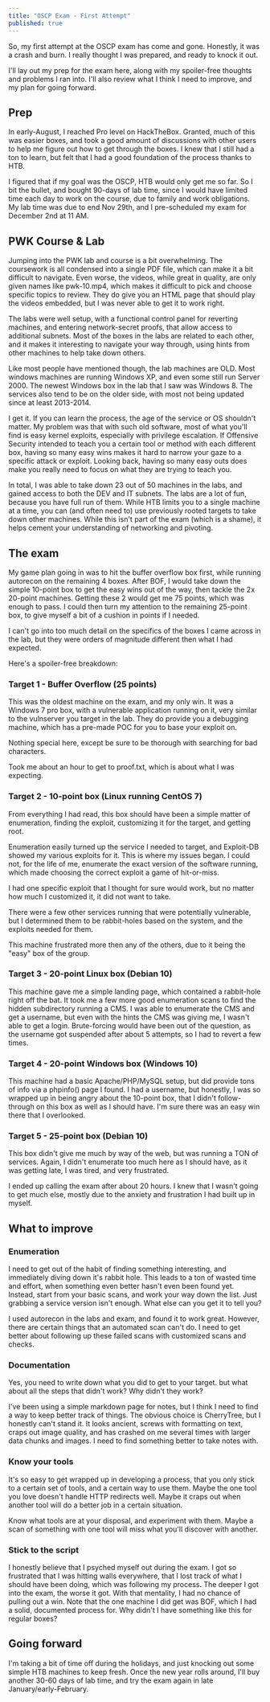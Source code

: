 ```yaml
---
title: "OSCP Exam - First Attempt"
published: true
---
```


So, my first attempt at the OSCP exam has come and gone. Honestly, it was a crash and burn. I really thought I was prepared, and ready to knock it out.


I'll lay out my prep for the exam here, along with my spoiler-free thoughts and problems I ran into. I'll also review what I think I need to improve, and my plan for going forward.


## Prep

In early-August, I reached Pro level on HackTheBox. Granted, much of this was easier boxes, and took a good amount of discussions with other users to help me figure out how to get through the boxes. I knew that I still had a ton to learn, but felt that I had a good foundation of the process thanks to HTB.


I figured that if my goal was the OSCP, HTB would only get me so far. So I bit the bullet, and bought 90-days of lab time, since I would have limited time each day to work on the course, due to family and work obligations. My lab time was due to end Nov 29th, and I pre-scheduled my exam for December 2nd at 11 AM.


## PWK Course & Lab 

Jumping into the PWK lab and course is a bit overwhelming. The coursework is all condensed into a single PDF file, which can make it a bit difficult to navigate. Even worse, the videos, while great in quality, are only given names like pwk-10.mp4, which makes it difficult to pick and choose specific topics to review. They do give you an HTML page that should play the videos embedded, but I was never able to get it to work right.


The labs were well setup, with a functional control panel for reverting machines, and entering network-secret proofs, that allow access to additional subnets. Most of the boxes in the labs are related to each other, and it makes it interesting to navigate your way through, using hints from other machines to help take down others.


Like most people have mentioned though, the lab machines are OLD. Most windows machines are running Windows XP, and even some still run Server 2000. The newest Windows box in the lab that I saw was Windows 8. The services also tend to be on the older side, with most not being updated since at least 2013-2014.


I get it. If you can learn the process, the age of the service or OS shouldn't matter. My problem was that with such old software, most of what you'll find is easy kernel exploits, especially with privilege escalation. If Offensive Security intended to teach you a certain tool or method with each different box, having so many easy wins makes it hard to narrow your gaze to a specific attack or exploit. Looking back, having so many easy outs does make you really need to focus on what they are trying to teach you.


In total, I was able to take down 23 out of 50 machines in the labs, and gained access to both the DEV and IT subnets. The labs are a lot of fun, because you have full run of them. While HTB limits you to a single machine at a time, you can (and often need to) use previously rooted targets to take down other machines. While this isn't part of the exam (which is a shame), it helps cement your understanding of networking and pivoting.


## The exam

My game plan going in was to hit the buffer overflow box first, while running autorecon on the remaining 4 boxes. After BOF, I would take down the simple 10-point box to get the easy wins out of the way, then tackle the 2x 20-point machines. Getting these 2 would get me 75 points, which was enough to pass. I could then turn my attention to the remaining 25-point box, to give myself a bit of a cushion in points if I needed.


I can't go into too much detail on the specifics of the boxes I came across in the lab, but they were orders of magnitude different then what I had expected.

 

Here's a spoiler-free breakdown:


### Target 1 - Buffer Overflow (25 points)

This was the oldest machine on the exam, and my only win. It was a Windows 7 pro box, with a vulnerable application running on it, very similar to the vulnserver you target in the lab. They do provide you a debugging machine, which has a pre-made POC for you to base your exploit on.


Nothing special here, except be sure to be thorough with searching for bad characters.


Took me about an hour to get to proof.txt, which is about what I was expecting.


### Target 2 - 10-point box (Linux running CentOS 7)


From everything I had read, this box should have been a simple matter of enumeration, finding the exploit, customizing it for the target, and getting root.


Enumeration easily turned up the service I needed to target, and Exploit-DB showed my various exploits for it. This is where my issues began. I could not, for the life of me, enumerate the exact version of the software running, which made choosing the correct exploit a game of hit-or-miss.


I had one specific exploit that I thought for sure would work, but no matter how much I customized it, it did not want to take.


There were a few other services running that were potentially vulnerable, but I determined them to be rabbit-holes based on the system, and the exploits needed for them.


This machine frustrated more then any of the others, due to it being the "easy" box of the group.


### Target 3 - 20-point Linux box (Debian 10)

This machine gave me a simple landing page, which contained a rabbit-hole right off the bat. It took me a few more good enumeration scans to find the hidden subdirectory running a CMS. I was able to enumerate the CMS and get a username, but even with the hints the CMS was giving me, I wasn't able to get a login. Brute-forcing would have been out of the question, as the username got suspended after about 5 attempts, so I had to revert a few times.


### Target 4 - 20-point Windows box (Windows 10)


This machine had a basic Apache/PHP/MySQL setup, but did provide tons of info via a phpinfo() page I found. I had a username, but honestly, I was so wrapped up in being angry about the 10-point box, that I didn't follow-through on this box as well as I should have. I'm sure there was an easy win there that I overlooked.


### Target 5 - 25-point box (Debian 10)

This box didn't give me much by way of the web, but was running a TON of services. Again, I didn't enumerate too much here as I should have, as it was getting late, I was tired, and very frustrated.


I ended up calling the exam after about 20 hours. I knew that I wasn't going to get much else, mostly due to the anxiety and frustration I had built up in myself.


## What to improve
 
### Enumeration

I need to get out of the habit of finding something interesting, and immediately diving down it's rabbit hole. This leads to a ton of wasted time and effort, when something even better hasn't even been found yet. Instead, start from your basic scans, and work your way down the list. Just grabbing a service version isn't enough. What else can you get it to tell you?


I used autorecon in the labs and exam, and found it to work great. However, there are certain things that an automated scan can't do. I need to get better about following up these failed scans with customized scans and checks.


### Documentation

Yes, you need to write down what you did to get to your target. but what about all the steps that didn't work? Why didn't they work?


I've been using a simple markdown page for notes, but I think I need to find a way to keep better track of things. The obvious choice is CherryTree, but I honestly can't stand it. It looks ancient, screws with formatting on text, craps out image quality, and has crashed on me several times with larger data chunks and images. I need to find something better to take notes with.


### Know your tools

It's so easy to get wrapped up in developing a process, that you only stick to a certain set of tools, and a certain way to use them. Maybe the one tool you love doesn't handle HTTP redirects well. Maybe it craps out when another tool will do a better job in a certain situation.


Know what tools are at your disposal, and experiment with them. Maybe a scan of something with one tool will miss what you'll discover with another.


### Stick to the script

I honestly believe that I psyched myself out during the exam. I got so frustrated that I was hitting walls everywhere, that I lost track of what I should have been doing, which was following my process. The deeper I got into the exam, the worse it got. With that mentality, I had no chance of pulling out a win. Note that the one machine I did get was BOF, which I had a solid, documented process for. Why didn't I have something like this for regular boxes?


## Going forward

I'm taking a bit of time off during the holidays, and just knocking out some simple HTB machines to keep fresh. Once the new year rolls around, I'll buy another 30-60 days of lab time, and try the exam again in late January/early-February.


 






